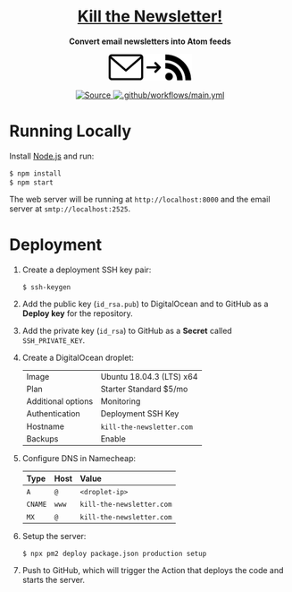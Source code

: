 <div align="center">
<h1><a href="https://www.kill-the-newsletter.com">Kill the Newsletter!</a></h1>
<p><strong>Convert email newsletters into Atom feeds</strong></p>
<p><img alt="Convert email newsletters into Atom feeds" src="static/logo.png" width="150" /></p>
<p>
<a href="https://github.com/leafac/www.kill-the-newsletter.com">
<img alt="Source" src="https://img.shields.io/badge/Source---" />
</a>
<a href="https://github.com/leafac/www.kill-the-newsletter.com/actions">
<img alt=".github/workflows/main.yml" src="https://github.com/leafac/www.kill-the-newsletter.com/workflows/.github/workflows/main.yml/badge.svg" />
</a>
</p>
</div>

# Running Locally

Install [Node.js](https://nodejs.org/) and run:

```console
$ npm install
$ npm start
```

The web server will be running at `http://localhost:8000` and the email server at `smtp://localhost:2525`.

# Deployment

1. Create a deployment SSH key pair:

   ```console
   $ ssh-keygen
   ```

2. Add the public key (`id_rsa.pub`) to DigitalOcean and to GitHub as a **Deploy key** for the repository.

3. Add the private key (`id_rsa`) to GitHub as a **Secret** called `SSH_PRIVATE_KEY`.

4. Create a DigitalOcean droplet:

   |                    |                           |
   | ------------------ | ------------------------- |
   | Image              | Ubuntu 18.04.3 (LTS) x64  |
   | Plan               | Starter Standard \$5/mo   |
   | Additional options | Monitoring                |
   | Authentication     | Deployment SSH Key        |
   | Hostname           | `kill-the-newsletter.com` |
   | Backups            | Enable                    |

5. Configure DNS in Namecheap:

   | Type    | Host  | Value                     |
   | ------- | ----- | ------------------------- |
   | `A`     | `@`   | `<droplet-ip>`            |
   | `CNAME` | `www` | `kill-the-newsletter.com` |
   | `MX`    | `@`   | `kill-the-newsletter.com` |

6. Setup the server:

   ```console
   $ npx pm2 deploy package.json production setup
   ```

7. Push to GitHub, which will trigger the Action that deploys the code and starts the server.
